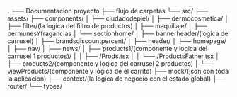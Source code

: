 .
├── Documentacion proyecto
├── flujo de carpetas
└── src/
    ├── assets/
    ├── components/
    │   ├── ciudadodepiel/
    │   ├── dermocosmetica/
    │   ├── filter/(la logica del filtro de productos)
    │   ├── maquillaje/
    │   ├── permunesYfragancias
    │   └── sectionhome/
    │       ├── bannerheader/(logica del carrusel)
    │       ├── brandsdiscountpercent/
    │       ├── header/
    │       ├── homepage/
    │       ├── nav/
    │       ├── news/
    │       ├── products1/(componente y logica del carrusel 1 productos)/
    │       │   ├── /Prods.tsx
    │       │   └── /ProductsFather.tsx
    │       ├── products2/(componente y logica del carrusel 2 productos)
    │       └── viewProducts/(componente y logica de el carrito)
    ├── mock/(json con toda la aplicacion)
    ├── context/(la logica de negocio con el estado global)
    ├── router/
    └── types/